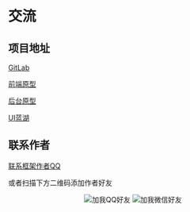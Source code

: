 # 交流

## 项目地址

[GitLab](http://gitlab.private.bangtk.com:8299/wuse-v2/yxx-uni)

[前端原型](https://axhub.im/pro/8d33d82e284f1bd1/#g=1)

[后台原型](https://axhub.im/pro/b08366a4df800fd1/#g=1)

[UI蓝湖](https://lanhuapp.com/web/#/item/project/stage?tid=16780d56-00a1-4b77-9614-eab8e8a532ba&pid=13897361-545d-46ad-81b4-6a9207809b62)

## 联系作者

[联系框架作者QQ](tencent://message/?uin=1787750205&Site=qq&Menu=yes)

或者扫描下方二维码添加作者好友

<center>

![加我QQ好友](https://www.weblqy.top/work/yxx/QQ.jpg ':size=300')
![加我微信好友](https://www.weblqy.top/work/yxx/WX.jpg ':size=300')
</center>